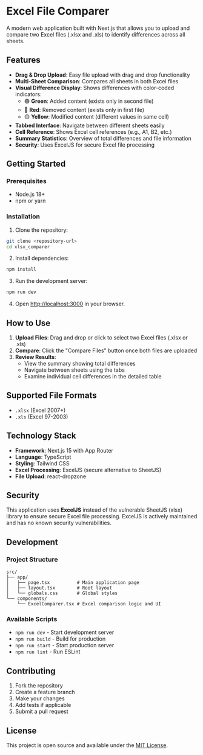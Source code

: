 # Excel File Comparer

A modern web application built with Next.js that allows you to upload and compare two Excel files (.xlsx and .xls) to identify differences across all sheets.

## Features

- **Drag & Drop Upload**: Easy file upload with drag and drop functionality
- **Multi-Sheet Comparison**: Compares all sheets in both Excel files
- **Visual Difference Display**: Shows differences with color-coded indicators:
  - 🟢 **Green**: Added content (exists only in second file)
  - 🔴 **Red**: Removed content (exists only in first file)
  - 🟡 **Yellow**: Modified content (different values in same cell)
- **Tabbed Interface**: Navigate between different sheets easily
- **Cell Reference**: Shows Excel cell references (e.g., A1, B2, etc.)
- **Summary Statistics**: Overview of total differences and file information
- **Security**: Uses ExcelJS for secure Excel file processing

## Getting Started

### Prerequisites

- Node.js 18+ 
- npm or yarn

### Installation

1. Clone the repository:
```bash
git clone <repository-url>
cd xlsx_comparer
```

2. Install dependencies:
```bash
npm install
```

3. Run the development server:
```bash
npm run dev
```

4. Open [http://localhost:3000](http://localhost:3000) in your browser.

## How to Use

1. **Upload Files**: Drag and drop or click to select two Excel files (.xlsx or .xls)
2. **Compare**: Click the "Compare Files" button once both files are uploaded
3. **Review Results**: 
   - View the summary showing total differences
   - Navigate between sheets using the tabs
   - Examine individual cell differences in the detailed table

## Supported File Formats

- `.xlsx` (Excel 2007+)
- `.xls` (Excel 97-2003)

## Technology Stack

- **Framework**: Next.js 15 with App Router
- **Language**: TypeScript
- **Styling**: Tailwind CSS
- **Excel Processing**: ExcelJS (secure alternative to SheetJS)
- **File Upload**: react-dropzone

## Security

This application uses **ExcelJS** instead of the vulnerable SheetJS (xlsx) library to ensure secure Excel file processing. ExcelJS is actively maintained and has no known security vulnerabilities.

## Development

### Project Structure

```
src/
├── app/
│   ├── page.tsx          # Main application page
│   ├── layout.tsx        # Root layout
│   └── globals.css       # Global styles
└── components/
    └── ExcelComparer.tsx # Excel comparison logic and UI
```

### Available Scripts

- `npm run dev` - Start development server
- `npm run build` - Build for production
- `npm run start` - Start production server
- `npm run lint` - Run ESLint

## Contributing

1. Fork the repository
2. Create a feature branch
3. Make your changes
4. Add tests if applicable
5. Submit a pull request

## License

This project is open source and available under the [MIT License](LICENSE).
